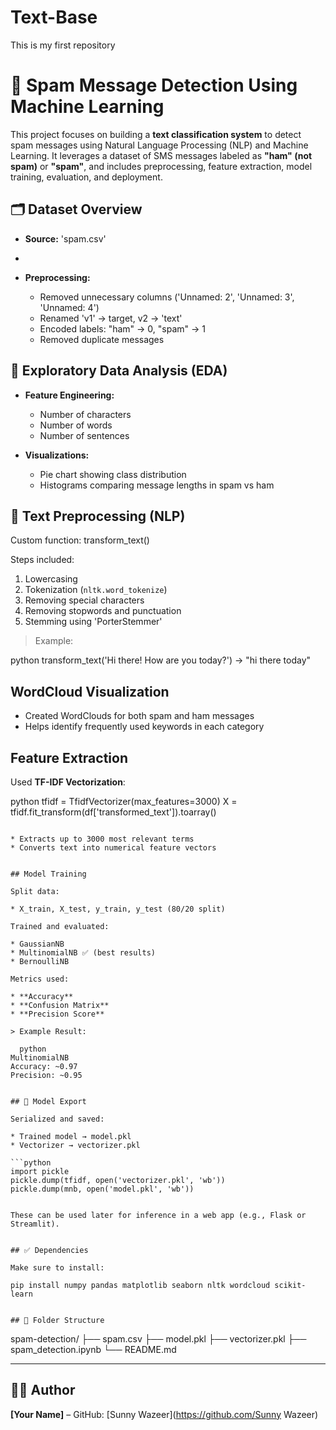 # Text-Base
This is my first repository
# 📧 Spam Message Detection Using Machine Learning

This project focuses on building a **text classification system** to detect spam messages using Natural Language Processing (NLP) and Machine Learning. It leverages a dataset of SMS messages labeled as **"ham" (not spam)** or **"spam"**, and includes preprocessing, feature extraction, model training, evaluation, and deployment.


## 🗂️ Dataset Overview

* **Source:** 'spam.csv'
* 
* **Preprocessing:**

  * Removed unnecessary columns ('Unnamed: 2', 'Unnamed: 3', 'Unnamed: 4')
  * Renamed 'v1' → target, v2 → 'text'
  * Encoded labels: "ham" → 0, "spam" → 1
  * Removed duplicate messages


## 🔎 Exploratory Data Analysis (EDA)

* **Feature Engineering:**

  * Number of characters
  * Number of words
  * Number of sentences

* **Visualizations:**

  * Pie chart showing class distribution
  * Histograms comparing message lengths in spam vs ham


## 🧼 Text Preprocessing (NLP)

Custom function: transform_text()

Steps included:

1. Lowercasing
2. Tokenization (`nltk.word_tokenize`)
3. Removing special characters
4. Removing stopwords and punctuation
5. Stemming using 'PorterStemmer'

> Example:

python
transform_text('Hi there! How are you today?') → "hi there today"

##  WordCloud Visualization

* Created WordClouds for both spam and ham messages
* Helps identify frequently used keywords in each category



## Feature Extraction

Used **TF-IDF Vectorization**:

  python
tfidf = TfidfVectorizer(max_features=3000)
X = tfidf.fit_transform(df['transformed_text']).toarray()
```

* Extracts up to 3000 most relevant terms
* Converts text into numerical feature vectors


## Model Training

Split data:

* X_train, X_test, y_train, y_test (80/20 split)

Trained and evaluated:

* GaussianNB
* MultinomialNB ✅ (best results)
* BernoulliNB

Metrics used:

* **Accuracy**
* **Confusion Matrix**
* **Precision Score**

> Example Result:

  python
MultinomialNB
Accuracy: ~0.97
Precision: ~0.95


## 📂 Model Export

Serialized and saved:

* Trained model → model.pkl
* Vectorizer → vectorizer.pkl

```python
import pickle
pickle.dump(tfidf, open('vectorizer.pkl', 'wb'))
pickle.dump(mnb, open('model.pkl', 'wb'))


These can be used later for inference in a web app (e.g., Flask or Streamlit).


## ✅ Dependencies

Make sure to install:

pip install numpy pandas matplotlib seaborn nltk wordcloud scikit-learn


## 📂 Folder Structure

```
spam-detection/
├── spam.csv
├── model.pkl
├── vectorizer.pkl
├── spam_detection.ipynb
└── README.md




---

## 👨‍💻 Author

**\[Your Name]** – 
GitHub: [Sunny Wazeer](https://github.com/Sunny Wazeer)
